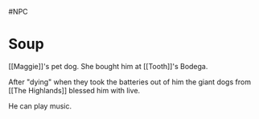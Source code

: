 #NPC 
# Soup
[[Maggie]]'s pet dog. She bought him at [[Tooth]]'s Bodega.

After  "dying" when they took the batteries out of him the giant dogs from [[The Highlands]] blessed him with live.

He can play music.